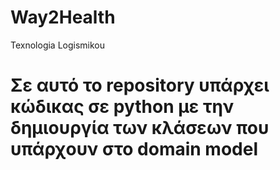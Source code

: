 # Way2Health
Texnologia Logismikou
#   Σε αυτό το repository υπάρχει κώδικας σε python με την δημιουργία των κλάσεων που υπάρχουν στο domain model
